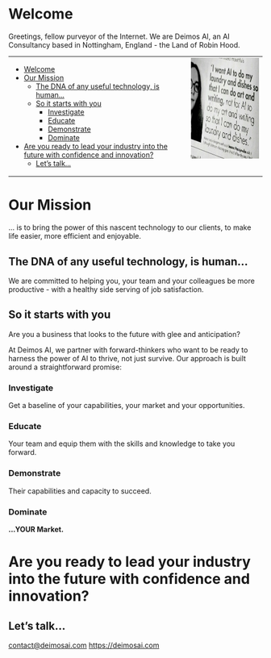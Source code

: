 # Welcome

Greetings, fellow purveyor of the Internet. We are Deimos AI, an AI Consultancy based in Nottingham, England - the Land of Robin Hood.

<table>
<tr>
<td>

- [Welcome](#welcome)
- [Our Mission](#our-mission)
  - [The DNA of any useful technology, is human...](#the-dna-of-any-useful-technology-is-human)
  - [So it starts with you](#so-it-starts-with-you)
    - [Investigate](#investigate)
    - [Educate](#educate)
    - [Demonstrate](#demonstrate)
    - [Dominate](#dominate)
- [Are you ready to lead your industry into the future with confidence and innovation?](#are-you-ready-to-lead-your-industry-into-the-future-with-confidence-and-innovation)
  - [Let’s talk...](#lets-talk)
</td>
<td valign="top">
<img src="image.png" alt="I want AI to do my laundry" width="300" height="200">
</td>
</tr>
</table>

# Our Mission

... is to bring the power of this nascent technology to our clients, to make life easier, more efficient and enjoyable.

## The DNA of any useful technology, is human...

We are committed to helping you, your team and your colleagues be more productive - with a healthy side serving of job satisfaction.

## So it starts with you

Are you a business that looks to the future with glee and anticipation?

At Deimos AI, we partner with forward-thinkers who want to be ready to harness the power of AI to thrive, not just survive. Our approach is built around a straightforward promise:

### Investigate

Get a baseline of your capabilities, your market and your opportunities.

### Educate

Your team and equip them with the skills and knowledge to take you forward.

### Demonstrate

Their capabilities and capacity to succeed.

### Dominate

**...YOUR Market.**

# Are you ready to lead your industry into the future with confidence and innovation?

## Let’s talk...

contact@deimosai.com
https://deimosai.com
